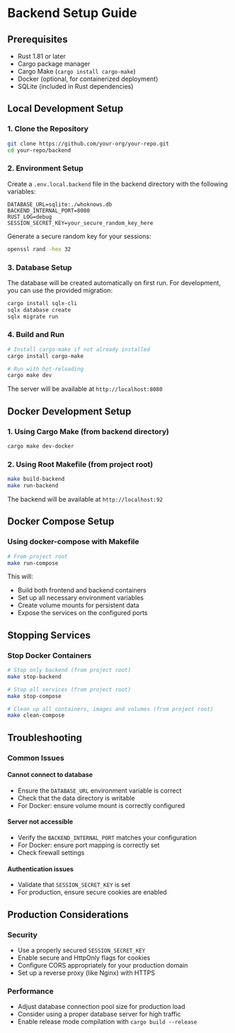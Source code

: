 # Backend Setup Guide

## Prerequisites
- Rust 1.81 or later
- Cargo package manager
- Cargo Make (`cargo install cargo-make`)
- Docker (optional, for containerized deployment)
- SQLite (included in Rust dependencies)

## Local Development Setup

### 1. Clone the Repository
```bash
git clone https://github.com/your-org/your-repo.git
cd your-repo/backend
```

### 2. Environment Setup
Create a `.env.local.backend` file in the backend directory with the following variables:
```
DATABASE_URL=sqlite:./whoknows.db
BACKEND_INTERNAL_PORT=8080
RUST_LOG=debug
SESSION_SECRET_KEY=your_secure_random_key_here
```

Generate a secure random key for your sessions:
```bash
openssl rand -hex 32
```

### 3. Database Setup
The database will be created automatically on first run. For development, you can use the provided migration:
```bash
cargo install sqlx-cli
sqlx database create
sqlx migrate run
```

### 4. Build and Run
```bash
# Install cargo-make if not already installed
cargo install cargo-make

# Run with hot-reloading
cargo make dev
```

The server will be available at `http://localhost:8080`

## Docker Development Setup

### 1. Using Cargo Make (from backend directory)
```bash
cargo make dev-docker
```

### 2. Using Root Makefile (from project root)
```bash
make build-backend
make run-backend
```

The backend will be available at `http://localhost:92`

## Docker Compose Setup

### Using docker-compose with Makefile
```bash
# From project root
make run-compose
```

This will:
- Build both frontend and backend containers
- Set up all necessary environment variables
- Create volume mounts for persistent data
- Expose the services on the configured ports

## Stopping Services

### Stop Docker Containers
```bash
# Stop only backend (from project root)
make stop-backend

# Stop all services (from project root)
make stop-compose

# Clean up all containers, images and volumes (from project root)
make clean-compose
```

## Troubleshooting

### Common Issues

#### Cannot connect to database
- Ensure the `DATABASE_URL` environment variable is correct
- Check that the data directory is writable
- For Docker: ensure volume mount is correctly configured

#### Server not accessible
- Verify the `BACKEND_INTERNAL_PORT` matches your configuration
- For Docker: ensure port mapping is correctly set
- Check firewall settings

#### Authentication issues
- Validate that `SESSION_SECRET_KEY` is set
- For production, ensure secure cookies are enabled

## Production Considerations

### Security
- Use a properly secured `SESSION_SECRET_KEY`
- Enable secure and HttpOnly flags for cookies
- Configure CORS appropriately for your production domain
- Set up a reverse proxy (like Nginx) with HTTPS

### Performance
- Adjust database connection pool size for production load
- Consider using a proper database server for high traffic
- Enable release mode compilation with `cargo build --release` 